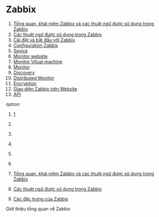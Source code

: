 # Zabbix
1. [Tổng quan, khái niệm Zabbix và các thuật ngữ được sử dụng trong Zabbix](Zabbix/overview1.md)
1. [Các thuật ngữ được sử dụng trong Zabbix](Zabbix/overview.md)
2. [Cài đặt và bắt đầu với Zabbix](Zabbix/setup.md)
2. [Configuration Zabbix]()
2. [Sevice]()
2. [Monitor website]()
2. [Monitor Vitual machine]()
2. [Monitor ]()
2. [Discovery]()
2. [Distributed Monitor]()
2. [Encryption]()
2. [Giao diện Zabbix trên Website]()
2. [API]()

option:

1. [1](Zabbix/test.md)
2. []()
2. []()
2. []()
2. []()
2. []()


1. [Tổng quan, khái niệm Zabbix và các thuật ngữ được sử dụng trong Zabbix](Zabbix/overview1.md)
1. [Các thuật ngữ được sử dụng trong Zabbix](Zabbix/overview.md)
2. [Các đặc trưng của Zabbix](Zabbix/features.md)

Giới thiệu tổng quan về Zabbix